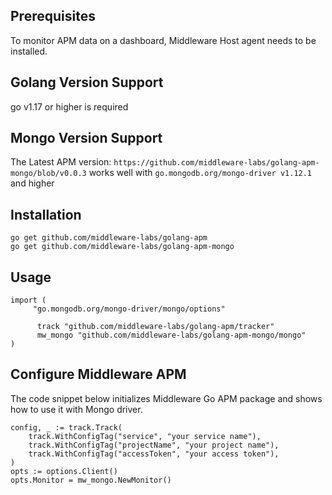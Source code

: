 ## Prerequisites

To monitor APM data on a dashboard, Middleware Host agent needs to be installed.

## Golang Version Support

go v1.17 or higher is required

## Mongo Version Support 

The Latest APM version: 
`https://github.com/middleware-labs/golang-apm-mongo/blob/v0.0.3`
works well with `go.mongodb.org/mongo-driver v1.12.1` and higher


## Installation

```
go get github.com/middleware-labs/golang-apm
go get github.com/middleware-labs/golang-apm-mongo
```

## Usage

```
import (
	 "go.mongodb.org/mongo-driver/mongo/options"
	  
	  track "github.com/middleware-labs/golang-apm/tracker"
	  mw_mongo "github.com/middleware-labs/golang-apm-mongo/mongo"
)
```

## Configure Middleware APM

The code snippet below initializes Middleware Go APM package and shows how to use it with Mongo driver.

```
config, _ := track.Track(
    track.WithConfigTag("service", "your service name"),
    track.WithConfigTag("projectName", "your project name"),
    track.WithConfigTag("accessToken", "your access token"),
)
opts := options.Client()
opts.Monitor = mw_mongo.NewMonitor()
```
